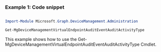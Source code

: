 ### Example 1: Code snippet

```powershell

Import-Module Microsoft.Graph.DeviceManagement.Administration

Get-MgDeviceManagementVirtualEndpointAuditEventAuditActivityType

```
This example shows how to use the Get-MgDeviceManagementVirtualEndpointAuditEventAuditActivityType Cmdlet.

